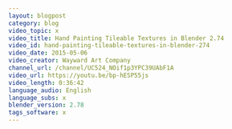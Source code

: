 ```yaml
---
layout: blogpost
category: blog
video_topic: x
video_title: Hand Painting Tileable Textures in Blender 2.74
video_id: hand-painting-tileable-textures-in-blender-274
video_date: 2015-05-06
video_creator: Wayward Art Company
channel_url: /channel/UC524_NOif1p3YPC39UAbF1A
video_url: https://youtu.be/bp-hESP55js
video_length: 0:36:42
language_audio: English
language_subs: x
blender_version: 2.78
tags_software: x
---
```

